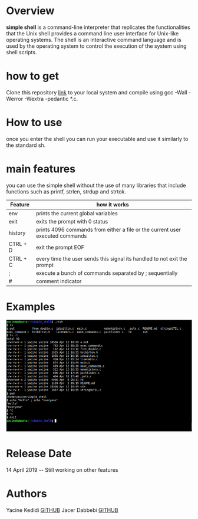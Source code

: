 # Overview
**simple shell** is a command-line interpreter that replicates the functionalities that the Unix shell provides a command line user interface for Unix-like operating systems. The shell is an interactive command language and is used by the operating system to control the execution of the system using shell scripts.
# how to get
Clone this repository [link](https://github.com/yacinekedidi/simple_shell.gi "link")  to your local system and compile using gcc -Wall -Werror -Wextra -pedantic *.c.
# How to use
once you enter the shell you can run your executable and use it similarly to the standard sh.
# main features
you can use the simple shell without the use of many libraries that include functions such as printf, strlen, strdup and strtok.

| Feature  | how it works  |
| ------------ | ------------ |
| env  | prints the current global variables  |
| exit  |exits the prompt with 0 status   |
| history | prints 4096 commands from either a file or the current user executed commands      |
| CTRL + D  | exit the prompt EOF   |
| CTRL + C | every time the user sends this signal its handled to not exit the prompt  |
| ; | execute a bunch of commands separated by  ;  sequentially |
| # | comment indicator  |


# Examples
![](https://github.com/yacinekedidi/simple_shell/blob/master/Capture.PNG?raw=true)
# Release Date
14 April 2019 
-- Still working on other features
# Authors
Yacine Kedidi [GITHUB](https://github.com/yacinekedidi "GITHUB")
Jacer Dabbebi [GITHUB](https://github.com/jaycer95 "GITHUB") 
